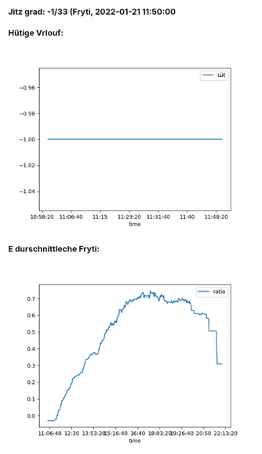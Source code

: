 ### Jitz grad: -1/33 (Fryti, 2022-01-21 11:50:00

### Hütige Vrlouf:
![Graph](Today.png)

### E durschnittleche Fryti:
![Graph](Fryti.png)